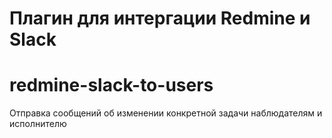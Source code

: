Плагин для интергации Redmine и Slack
======================
redmine-slack-to-users
======================
Отправка сообщений об изменении конкретной задачи наблюдателям и исполнителю
